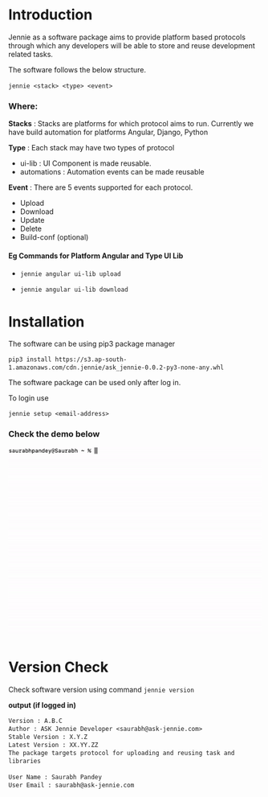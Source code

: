 # Introduction
Jennie as a software package aims to provide platform based protocols through which any developers will be able to store and reuse development related tasks.

The software follows the below structure.

`jennie <stack> <type> <event>`


### Where:

**Stacks** : Stacks are platforms for which protocol aims to run. Currently we have build automation for platforms Angular, Django, Python

**Type** : Each stack may have two types of protocol

- ui-lib : UI Component is made reusable.
- automations : Automation events can be made reusable

**Event** : There are 5 events supported for each protocol.
    
- Upload
- Download
- Update
- Delete
- Build-conf (optional)

#### Eg Commands for Platform Angular and Type UI Lib

- `jennie angular ui-lib upload`

- `jennie angular ui-lib download`




# Installation
The software can be using pip3 package manager

```commandline
pip3 install https://s3.ap-south-1.amazonaws.com/cdn.jennie/ask_jennie-0.0.2-py3-none-any.whl
```

The software package can be used only after log in. 

To login use 
```
jennie setup <email-address>
```

### Check the demo below

![software check](https://raw.githubusercontent.com/Ask-Jennie/ask-jennie/master/images/ezgif.com-gif-maker%20(4).gif)

# Version Check
Check software version using command `jennie version`

**output (if logged in)**
```
Version : A.B.C
Author : ASK Jennie Developer <saurabh@ask-jennie.com>
Stable Version : X.Y.Z
Latest Version : XX.YY.ZZ
The package targets protocol for uploading and reusing task and libraries

User Name : Saurabh Pandey
User Email : saurabh@ask-jennie.com
```
